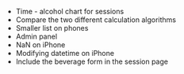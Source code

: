- Time - alcohol chart for sessions
- Compare the two different calculation algorithms
- Smaller list on phones
- Admin panel
- NaN on iPhone
- Modifying datetime on iPhone
- Include the beverage form in the session page
